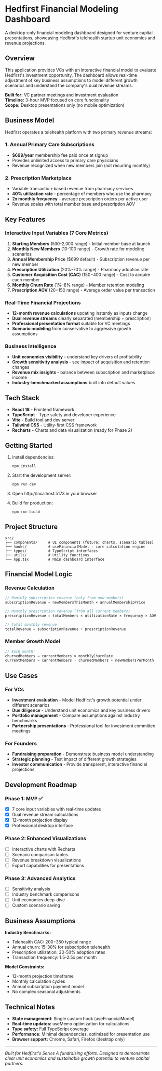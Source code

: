 # Hedfirst Financial Modeling Dashboard

A desktop-only financial modeling dashboard designed for venture capital presentations, showcasing Hedfirst's telehealth startup unit economics and revenue projections.

## Overview

This application provides VCs with an interactive financial model to evaluate Hedfirst's investment opportunity. The dashboard allows real-time adjustment of key business assumptions to model different growth scenarios and understand the company's dual revenue streams.

**Built for:** VC partner meetings and investment evaluation  
**Timeline:** 3-hour MVP focused on core functionality  
**Scope:** Desktop presentations only (no mobile optimization)

## Business Model

Hedfirst operates a telehealth platform with two primary revenue streams:

### 1. Annual Primary Care Subscriptions
- **$699/year** membership fee paid once at signup
- Provides unlimited access to primary care physicians
- Revenue recognized when new members join (not recurring monthly)

### 2. Prescription Marketplace
- Variable transaction-based revenue from pharmacy services
- **40% utilization rate** - percentage of members who use the pharmacy
- **2x monthly frequency** - average prescription orders per active user
- Revenue scales with total member base and prescription AOV

## Key Features

### Interactive Input Variables (7 Core Metrics)
1. **Starting Members** (500-2,000 range) - Initial member base at launch
2. **Monthly New Members** (10-100 range) - Growth rate for modeling scenarios
3. **Annual Membership Price** ($699 default) - Subscription revenue per new member
4. **Prescription Utilization** (20%-70% range) - Pharmacy adoption rate
5. **Customer Acquisition Cost (CAC)** ($150-$400 range) - Cost to acquire each member
6. **Monthly Churn Rate** (1%-8% range) - Member retention modeling
7. **Prescription AOV** ($20-$150 range) - Average order value per transaction

### Real-Time Financial Projections
- **12-month revenue calculations** updating instantly as inputs change
- **Dual revenue streams** clearly separated (membership + prescription)
- **Professional presentation format** suitable for VC meetings
- **Scenario modeling** from conservative to aggressive growth assumptions

### Business Intelligence
- **Unit economics visibility** - understand key drivers of profitability
- **Growth sensitivity analysis** - see impact of acquisition and retention changes
- **Revenue mix insights** - balance between subscription and marketplace income
- **Industry-benchmarked assumptions** built into default values

## Tech Stack

- **React 18** - Frontend framework
- **TypeScript** - Type safety and developer experience
- **Vite** - Build tool and dev server
- **Tailwind CSS** - Utility-first CSS framework
- **Recharts** - Charts and data visualization (ready for Phase 2)

## Getting Started

1. Install dependencies:
   ```bash
   npm install
   ```

2. Start the development server:
   ```bash
   npm run dev
   ```

3. Open http://localhost:5173 in your browser

4. Build for production:
   ```bash
   npm run build
   ```

## Project Structure

```
src/
├── components/     # UI components (future: charts, scenario tables)
├── hooks/          # useFinancialModel - core calculation engine
├── types/          # TypeScript interfaces
├── utils/          # Utility functions
└── App.tsx         # Main dashboard interface
```

## Financial Model Logic

### Revenue Calculation
```typescript
// Monthly subscription revenue (only from new members)
subscriptionRevenue = newMembersThisMonth × annualMembershipPrice

// Monthly prescription revenue (from all current members)
prescriptionRevenue = totalMembers × utilizationRate × frequency × AOV

// Total monthly revenue
totalRevenue = subscriptionRevenue + prescriptionRevenue
```

### Member Growth Model
```typescript
// Each month:
churnedMembers = currentMembers × monthlyChurnRate
currentMembers = currentMembers - churnedMembers + newMembersPerMonth
```

## Use Cases

### For VCs
- **Investment evaluation** - Model Hedfirst's growth potential under different scenarios
- **Due diligence** - Understand unit economics and key business drivers
- **Portfolio management** - Compare assumptions against industry benchmarks
- **Partnership presentations** - Professional tool for investment committee meetings

### For Founders
- **Fundraising preparation** - Demonstrate business model understanding
- **Strategic planning** - Test impact of different growth strategies
- **Investor communication** - Provide transparent, interactive financial projections

## Development Roadmap

### Phase 1: MVP ✅
- [x] 7 core input variables with real-time updates
- [x] Dual revenue stream calculations
- [x] 12-month projection display
- [x] Professional desktop interface

### Phase 2: Enhanced Visualizations
- [ ] Interactive charts with Recharts
- [ ] Scenario comparison tables
- [ ] Revenue breakdown visualizations
- [ ] Export capabilities for presentations

### Phase 3: Advanced Analytics
- [ ] Sensitivity analysis
- [ ] Industry benchmark comparisons
- [ ] Unit economics deep-dive
- [ ] Custom scenario saving

## Business Assumptions

**Industry Benchmarks:**
- Telehealth CAC: $200-$350 typical range
- Annual churn: 15-30% for subscription telehealth
- Prescription utilization: 30-50% adoption rates
- Transaction frequency: 1.5-2.5x per month

**Model Constraints:**
- 12-month projection timeframe
- Monthly calculation cycles
- Annual subscription payment model
- No complex seasonal adjustments

## Technical Notes

- **State management:** Single custom hook (useFinancialModel)
- **Real-time updates:** useMemo optimization for calculations
- **Type safety:** Full TypeScript coverage
- **Performance:** Minimal dependencies, optimized for presentation use
- **Browser support:** Chrome, Safari, Firefox (desktop only)

---

*Built for Hedfirst's Series A fundraising efforts. Designed to demonstrate clear unit economics and sustainable growth potential to venture capital partners.*